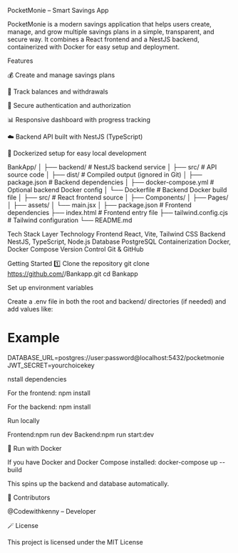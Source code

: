 PocketMonie – Smart Savings App

PocketMonie is a modern savings application that helps users create, manage, and grow multiple savings plans in a simple, transparent, and secure way.
It combines a React frontend and a NestJS backend, containerized with Docker for easy setup and deployment.


Features

💰 Create and manage savings plans

🧮 Track balances and withdrawals

🔐 Secure authentication and authorization

📊 Responsive dashboard with progress tracking

☁️ Backend API built with NestJS (TypeScript)

🐳 Dockerized setup for easy local development


BankApp/
│
├── backend/               # NestJS backend service
│   ├── src/               # API source code
│   ├── dist/              # Compiled output (ignored in Git)
│   ├── package.json       # Backend dependencies
│   ├── docker-compose.yml # Optional backend Docker config
│   └── Dockerfile         # Backend Docker build file
│
├── src/                   # React frontend source
│   ├── Components/
│   ├── Pages/
│   ├── assets/
│   └── main.jsx
│
├── package.json           # Frontend dependencies
├── index.html             # Frontend entry file
├── tailwind.config.cjs    # Tailwind configuration
└── README.md


Tech Stack
Layer	Technology
Frontend	React, Vite, Tailwind CSS
Backend	NestJS, TypeScript, Node.js
Database	PostgreSQL
Containerization	Docker, Docker Compose
Version Control	Git & GitHub



Getting Started
1️⃣ Clone the repository
git clone https://github.com/<your-username>/Bankapp.git
cd Bankapp

Set up environment variables

Create a .env file in both the root and backend/ directories (if needed) and add values like:
# Example
DATABASE_URL=postgres://user:password@localhost:5432/pocketmonie
JWT_SECRET=yourchoicekey

nstall dependencies

For the frontend:
npm install

For the backend:
npm install

Run locally

Frontend:npm run dev
Backend:npm run start:dev

🐳 Run with Docker

If you have Docker and Docker Compose installed:
docker-compose up --build

This spins up the backend and database automatically.

👥 Contributors

@Codewithkenny – Developer

🪄 License

This project is licensed under the MIT License




